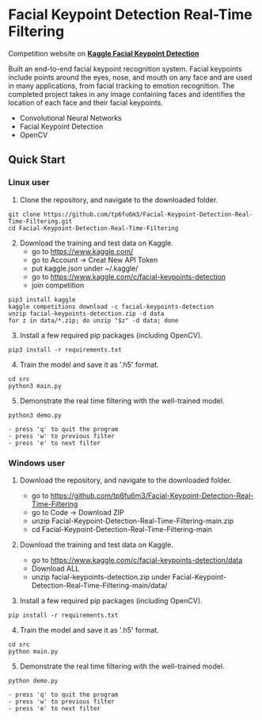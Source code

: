 # Facial Keypoint Detection Real-Time Filtering

Competition website on [**Kaggle Facial Keypoint Detection**](https://www.kaggle.com/c/facial-keypoints-detection)

Built an end-to-end facial keypoint recognition system. Facial keypoints include points around the eyes, nose, and mouth on any face and are used in many applications, from facial tracking to emotion recognition. The completed project takes in any image containing faces and identifies the location of each face and their facial keypoints.

- Convolutional Neural Networks
- Facial Keypoint Detection
- OpenCV

## Quick Start

### Linux user

1. Clone the repository, and navigate to the downloaded folder.
```
git clone https://github.com/tp6fu6m3/Facial-Keypoint-Detection-Real-Time-Filtering.git
cd Facial-Keypoint-Detection-Real-Time-Filtering
```

2. Download the training and test data on Kaggle.
	- go to https://www.kaggle.com/
	- go to Account → Creat New API Token
	- put kaggle.json under ~/.kaggle/
	- go to https://www.kaggle.com/c/facial-keypoints-detection
	- join competition
```
pip3 install kaggle
kaggle competitions download -c facial-keypoints-detection
unzip facial-keypoints-detection.zip -d data
for z in data/*.zip; do unzip "$z" -d data; done
```

3. Install a few required pip packages (including OpenCV).
```
pip3 install -r requirements.txt
```

4. Train the model and save it as '.h5' format.
```
cd src
python3 main.py
```

5. Demonstrate the real time filtering with the well-trained model.
```
python3 demo.py
```
	- press 'q' to quit the program
	- press 'w' to previous filter
	- press 'e' to next filter

### Windows user

1. Download the repository, and navigate to the downloaded folder.
	- go to https://github.com/tp6fu6m3/Facial-Keypoint-Detection-Real-Time-Filtering
	- go to Code → Download ZIP
	- unzip Facial-Keypoint-Detection-Real-Time-Filtering-main.zip
	- cd Facial-Keypoint-Detection-Real-Time-Filtering-main

2. Download the training and test data on Kaggle.
	- go to https://www.kaggle.com/c/facial-keypoints-detection/data
	- Download ALL
	- unzip facial-keypoints-detection.zip under Facial-Keypoint-Detection-Real-Time-Filtering-main/data/

3. Install a few required pip packages (including OpenCV).
```
pip install -r requirements.txt
```

4. Train the model and save it as '.h5' format.
```
cd src
python main.py
```

5. Demonstrate the real time filtering with the well-trained model.
```
python demo.py
```
	- press 'q' to quit the program
	- press 'w' to previous filter
	- press 'e' to next filter
